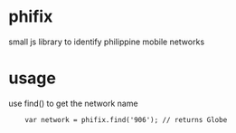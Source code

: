 phifix
======

small js library to identify philippine mobile networks

usage
=====

use find() to get the network name

```
	var network = phifix.find('906'); // returns Globe
	
```
